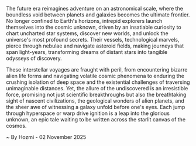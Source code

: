 
The future era reimagines adventure on an astronomical scale, where the boundless void between planets and galaxies becomes the ultimate frontier. No longer confined to Earth's horizons, intrepid explorers launch themselves into the cosmic unknown, driven by an insatiable curiosity to chart uncharted star systems, discover new worlds, and unlock the universe's most profound secrets. Their vessels, technological marvels, pierce through nebulae and navigate asteroid fields, making journeys that span light-years, transforming dreams of distant stars into tangible odysseys of discovery.

These interstellar voyages are fraught with peril, from encountering bizarre alien life forms and navigating volatile cosmic phenomena to enduring the crushing isolation of deep space and the existential challenges of traversing unimaginable distances. Yet, the allure of the undiscovered is an irresistible force, promising not just scientific breakthroughs but also the breathtaking sight of nascent civilizations, the geological wonders of alien planets, and the sheer awe of witnessing a galaxy unfold before one's eyes. Each jump through hyperspace or warp drive ignition is a leap into the glorious unknown, an epic tale waiting to be written across the starlit canvas of the cosmos.

~ By Hozmi - 02 November 2025
